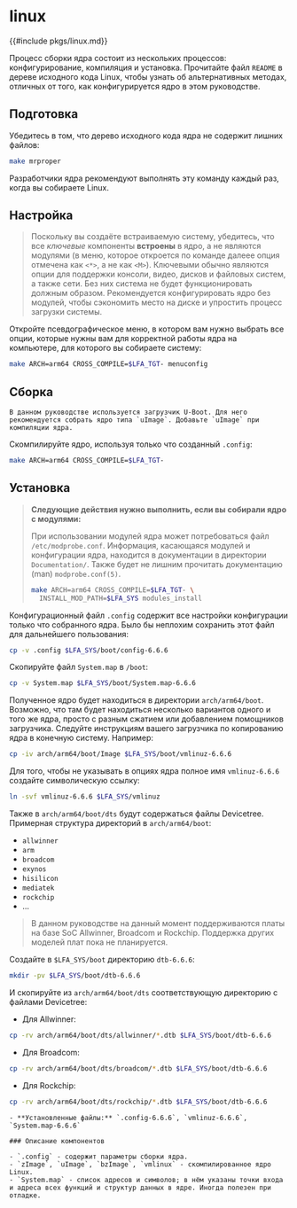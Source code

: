 # linux

{{#include pkgs/linux.md}}

Процесс сборки ядра состоит из нескольких процессов: конфигурирование, компиляция и установка. Прочитайте файл `README` в дереве исходного кода Linux, чтобы узнать об альтернативных методах, отличных от того, как конфигурируется ядро в этом руководстве.

## Подготовка

Убедитесь в том, что дерево исходного кода ядра не содержит лишних файлов:

```bash
make mrproper
```

Разработчики ядра рекомендуют выполнять эту команду каждый раз, когда вы собираете Linux.

## Настройка

> Поскольку вы создаёте встраиваемую систему, убедитесь, что все *ключевые* компоненты **встроены** в ядро, а не являются модулями (в меню, которое откроется по команде далеее опция отмечена как `<*>`, а не как `<M>`). Ключевыми обычно являются опции для поддержки консоли, видео, дисков и файловых систем, а также сети. Без них система не будет функционировать должным образом. Рекомендуется конфигурировать ядро без модулей, чтобы сэкономить место на диске и упростить процесс загрузки системы.

Откройте псевдографическое меню, в котором вам нужно выбрать все опции, которые нужны вам для корректной работы ядра на компьютере, для которого вы собираете систему:

```bash
make ARCH=arm64 CROSS_COMPILE=$LFA_TGT- menuconfig
```

## Сборка

```admonish warning title="Внимание"
В данном руководстве используется загрузчик U-Boot. Для него рекомендуется собрать ядро типа `uImage`. Добавьте `uImage` при компиляции ядра.
```

Скомпилируйте ядро, используя только что созданный `.config`:

```bash
make ARCH=arm64 CROSS_COMPILE=$LFA_TGT-
```

## Установка

> **Следующие действия нужно выполнить, если вы собирали ядро с модулями:**
>
> При использовании модулей ядра может потребоваться файл `/etc/modprobe.conf`. Информация, касающаяся модулей и конфигурации ядра, находится в документации в директории `Documentation/`. Также будет не лишним прочитать документацию (man) `modprobe.conf(5)`.
>
> ```bash
> make ARCH=arm64 CROSS_COMPILE=$LFA_TGT- \
>   INSTALL_MOD_PATH=$LFA_SYS modules_install
> ```

Конфигурационный файл `.config` содержит все настройки конфигурации только что собранного ядра. Было бы неплохим сохранить этот файл для дальнейшего пользования:

```bash
cp -v .config $LFA_SYS/boot/config-6.6.6
```

Скопируйте файл `System.map` в `/boot`:

```bash
cp -v System.map $LFA_SYS/boot/System.map-6.6.6
```

Полученное ядро будет находиться в директории `arch/arm64/boot`. Возможно, что там будет находиться несколько вариантов одного и того же ядра, просто с разным сжатием или добавлением помощников загрузчика. Следуйте инструкциям вашего загрузчика по копированию ядра в конечную систему. Например:

```bash
cp -iv arch/arm64/boot/Image $LFA_SYS/boot/vmlinuz-6.6.6
```

Для того, чтобы не указывать в опциях ядра полное имя `vmlinuz-6.6.6` создайте символическую ссылку:

```bash
ln -svf vmlinuz-6.6.6 $LFA_SYS/vmlinuz
```

Также в `arch/arm64/boot/dts` будут содержаться файлы Devicetree. Примерная структура директорий в `arch/arm64/boot`:

- `allwinner`
- `arm`
- `broadcom`
- `exynos`
- `hisilicon`
- `mediatek`
- `rockchip`
- ...

> В данном руководстве на данный момент поддерживаются платы на базе SoC Allwinner, Broadcom и Rockchip. Поддержка других моделей плат пока не планируется.

Создайте в `$LFA_SYS/boot` директорию `dtb-6.6.6`:

```bash
mkdir -pv $LFA_SYS/boot/dtb-6.6.6
```

И скопируйте из `arch/arm64/boot/dts` соответствующую директорию с файлами Devicetree:

- Для Allwinner:

```bash
cp -rv arch/arm64/boot/dts/allwinner/*.dtb $LFA_SYS/boot/dtb-6.6.6
```

- Для Broadcom:

```bash
cp -rv arch/arm64/boot/dts/broadcom/*.dtb $LFA_SYS/boot/dtb-6.6.6
```

- Для Rockchip:

```bash
cp -rv arch/arm64/boot/dts/rockchip/*.dtb $LFA_SYS/boot/dtb-6.6.6
```

~~~admonish note title="Содержимое пакета" collapsible=true
- **Установленные файлы:** `.config-6.6.6`, `vmlinuz-6.6.6`, `System.map-6.6.6`

### Описание компонентов

- `.config` - содержит параметры сборки ядра.
- `zImage`, `uImage`, `bzImage`, `vmlinux` - скомпилированное ядро Linux.
- `System.map` - список адресов и символов; в нём указаны точки входа и адреса всех функций и структур данных в ядре. Иногда полезен при отладке.
~~~
